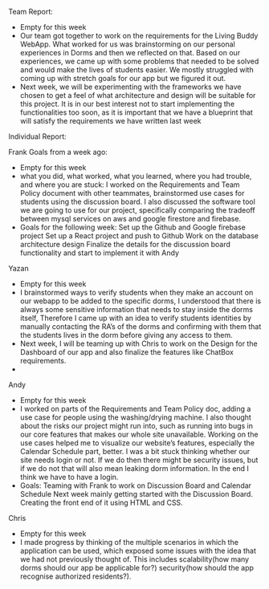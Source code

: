 Team Report: 

- Empty for this week
- Our team got together to work on the requirements for the Living Buddy WebApp. What worked for us was brainstorming on our personal experiences in Dorms and then we reflected on that. Based on our experiences, we came up with some problems that needed to be solved and would make the lives of students easier. We mostly struggled with coming up with stretch goals for our app but we figured it out.
- Next week, we will be experimenting with the frameworks we have chosen to get a feel of what architecture and design will be suitable for this project. It is in our best interest not to start implementing the functionalities too soon, as it is important that we have a blueprint that will satisfy the requirements we have written last week

Individual Report:

Frank
Goals from a week ago: 
- Empty for this week
- what you did, what worked, what you learned, where you had trouble, and where you are stuck:
I worked on the Requirements and Team Policy document with other teammates, brainstormed use cases for students using the discussion board. I also discussed the software tool we are going to use for our project, specifically comparing the tradeoff between mysql services on aws and google firestore and firebase. 
- Goals for the following week: 
Set up the Github and Google firebase project
Set up a React project and push to Github
Work on the database architecture design
Finalize the details for the discussion board functionality and start to implement it with Andy

Yazan
- Empty for this week
- I brainstormed ways to verify students when they make an account on our webapp to be added to the specific dorms, I understood that there is always  some         sensitive information that needs to stay inside the dorms itself, Therefore I came up with an idea to verify students identities by manually contacting the RA’s  of the dorms and confirming with them that the students lives in the dorm before giving any access to them.
- Next week, I will be teaming up with Chris to work on the Design for the Dashboard of our app and also finalize the features like ChatBox requirements.
- 
Andy
- Empty for this week
- I worked on parts of the Requirements and Team Policy doc, adding a use case for people using the washing/drying machine. I also thought about the risks our project might run into, such as running into bugs in our core features that makes our whole site unavailable. Working on the use cases helped me to visualize our website’s features, especially the Calendar Schedule part, better. I was a bit stuck thinking whether our site needs login or not. If we do then there might be security issues, but if we do not that will also mean leaking dorm information. In the end I think we have to have a login.
- Goals:
Teaming with Frank to work on Discussion Board and Calendar Schedule
Next week mainly getting started with the Discussion Board. Creating the front end of it using HTML and CSS.

Chris
- Empty for this week
- I made progress by thinking of the multiple scenarios in which the application can be used, which exposed some issues with the idea that we had not previously thought of. This includes scalability(how many dorms should our app be applicable for?) security(how should the app recognise authorized residents?).

